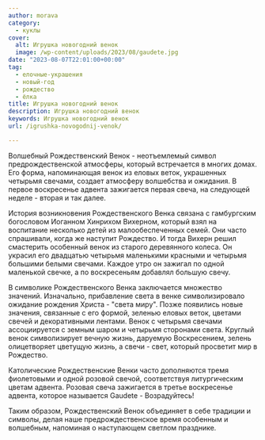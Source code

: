 ```yaml
---
author: morava
category:
  - куклы
cover:
  alt: Игрушка новогодний венок
  image: /wp-content/uploads/2023/08/gaudete.jpg
date: "2023-08-07T22:01:00+00:00"
tag:
  - елочные-украшения
  - новый-год
  - рождество
  - ёлка
title: Игрушка новогодний венок
description: Игрушка новогодний венок
keywords: Игрушка новогодний венок
url: /igrushka-novogodnij-venok/

---
```

Волшебный Рождественский Венок \- неотъемлемый символ предрождественской атмосферы, который встречается в многих домах. Его форма, напоминающая венок из еловых веток, украшенных четырьмя свечами, создает атмосферу волшебства и ожидания. В первое воскресенье адвента зажигается первая свеча, на следующей неделе \- вторая и так далее.

История возникновения Рождественского Венка связана с гамбургским богословом Иоганном Хинрихом Вихерном, который взял на воспитание несколько детей из малообеспеченных семей. Они часто спрашивали, когда же наступит Рождество. И тогда Вихерн решил смастерить особенный венок из старого деревянного колеса. Он украсил его двадцатью четырьмя маленькими красными и четырьмя большими белыми свечами. Каждое утро он зажигал по одной маленькой свечке, а по воскресеньям добавлял большую свечу.

В символике Рождественского Венка заключается множество значений. Изначально, прибавление света в венке символизировало ожидание рождения Христа \- "света миру". Позже появились новые значения, связанные с его формой, зеленью еловых веток, цветами свечей и декоративными лентами. Венок с четырьмя свечами ассоциируется с земным шаром и четырьмя сторонами света. Круглый венок символизирует вечную жизнь, даруемую Воскресением, зелень олицетворяет цветущую жизнь, а свечи \- свет, который просветит мир в Рождество.

Католические Рождественские Венки часто дополняются тремя фиолетовыми и одной розовой свечой, соответствуя литургическим цветам адвента. Розовая свеча зажигается в третье воскресенье адвента, которое называется Gaudete - Возрадуйтесь!

Таким образом, Рождественский Венок объединяет в себе традиции и символы, делая наше предрождественское время особенным и волшебным, напоминая о наступающем светлом празднике.
